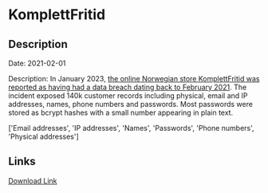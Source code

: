 # KomplettFritid

## Description

Date: 2021-02-01

Description:
In January 2023, <a href="https://www.digi.no/artikler/selger-datalekkasje-med-140-000-berorte-kunder-fra-lars-monsens-nettbutikk/525070" target="_blank" rel="noopener">the online Norwegian store KomplettFritid was reported as having had a data breach dating back to February 2021</a>. The incident exposed 140k customer records including physical, email and IP addresses, names, phone numbers and passwords. Most passwords were stored as bcrypt hashes with a small number appearing in plain text.


['Email addresses', 'IP addresses', 'Names', 'Passwords', 'Phone numbers', 'Physical addresses']

## Links

[Download Link](https://link-to.net/1229997/936.5324545332444/dynamic/?r=aHR0cHM6Ly93d3cubWVkaWFmaXJlLmNvbS92aWV3L2paWE4zWFpzNzgxeXhhbC9rb21wbGV0dGZyaXRpZC5uby9maWxl)